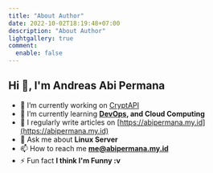 ```yaml
---
title: "About Author"
date: 2022-10-02T18:19:48+07:00
description: "About Author"
lightgallery: true
comment:
  enable: false
---
```


## Hi 👋, I'm Andreas Abi Permana

- 🔭 I’m currently working on [CryptAPI](https://github.com/andreasabipermana/CryptAPI)
- 🌱 I’m currently learning **[DevOps](https://github.com/saiyam1814/DevOpsRoadmap2022), and Cloud Computing** 
- 📝 I regularly write articles on [https://abipermana.my.id](https://abipermana.my.id)
- 💬 Ask me about **Linux Server**
- 📫 How to reach me **me@abipermana.my.id**
- ⚡ Fun fact **I think I'm Funny :v**

